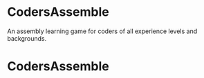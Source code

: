 # CodersAssemble
An assembly learning game for coders of all experience levels and backgrounds.
# CodersAssemble
